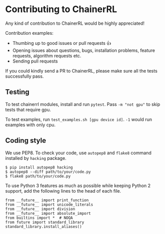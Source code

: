 # Contributing to ChainerRL

Any kind of contribution to ChainerRL would be highly appreciated!

Contribution examples:
- Thumbing up to good issues or pull requests :+1:
- Opening issues about questions, bugs, installation problems, feature requests, algorithm requests etc.
- Sending pull requests

If you could kindly send a PR to ChainerRL, please make sure all the tests successfully pass.

## Testing

To test chainerrl modules, install and run `pytest`. Pass `-m "not gpu"` to skip tests that require gpu.

To test examples, run `test_examples.sh [gpu device id]`. `-1` would run examples with only cpu.

## Coding style

We use PEP8. To check your code, use `autopep8` and `flake8` command installed by `hacking` package.
```
$ pip install autopep8 hacking
$ autopep8 --diff path/to/your/code.py
$ flake8 path/to/your/code.py
```


To use Python 3 features as much as possible while keeping Python 2 support, add the following lines to the head of each file.
```
from __future__ import print_function
from __future__ import unicode_literals
from __future__ import division
from __future__ import absolute_import
from builtins import *  # NOQA
from future import standard_library
standard_library.install_aliases()
```
